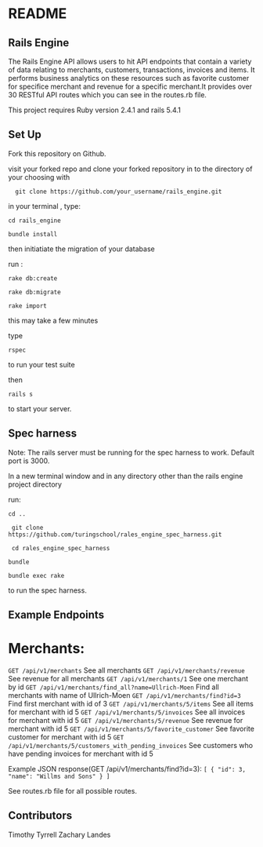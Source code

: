 # README

## Rails Engine

The Rails Engine API allows users to hit API endpoints that contain a variety of data relating to merchants, customers, transactions, invoices and items. It performs business analytics on these resources such as favorite customer for  specifice merchant and revenue for a specific merchant.It provides over 30 RESTful API routes which you can see in the routes.rb file.

This project requires  Ruby version 2.4.1 and rails 5.4.1 

## Set Up

Fork this repository on Github.

visit your forked repo and clone your forked repository in to the directory of your choosing with

``   git clone https://github.com/your_username/rails_engine.git        ``

in your terminal , type:

 `` cd rails_engine ``

 `` bundle install ``

then initiatiate the migration of your database

run :

``rake db:create ``

`` rake db:migrate ``

`` rake import  ``
  
 this may take a few minutes
 
type 

`` rspec ``

to run your test suite 

then 

`` rails s ``

to start your server.

## Spec harness 

Note: The rails server must be running for the spec harness to work. Default port is 3000.

 In a new terminal window and in any directory other than the rails engine project directory

 run:
 
 `` cd .. ``
 
 `` git clone https://github.com/turingschool/rales_engine_spec_harness.git``
 
 ``  cd rales_engine_spec_harness ``
 
 `` bundle  ``
 
 `` bundle exec rake ``


to run the spec harness.
## Example Endpoints

# Merchants: 

`` GET /api/v1/merchants `` See all merchants
`` GET /api/v1/merchants/revenue `` See revenue for all merchants
`` GET /api/v1/merchants/1 `` See one merchant by id
`` GET /api/v1/merchants/find_all?name=Ullrich-Moen `` Find all merchants with name of Ullrich-Moen
`` GET /api/v1/merchants/find?id=3 `` Find first merchant with id of 3
`` GET /api/v1/merchants/5/items `` See all items for merchant with id 5
`` GET /api/v1/merchants/5/invoices `` See all invoices for merchant with id 5
`` GET /api/v1/merchants/5/revenue `` See revenue for merchant with id 5
`` GET /api/v1/merchants/5/favorite_customer `` See favorite customer for merchant with id 5
`` GET /api/v1/merchants/5/customers_with_pending_invoices `` See customers who have pending invoices for merchant with id 5


Example JSON response(GET /api/v1/merchants/find?id=3): 
``[
  {
    "id": 3,
    "name": "Willms and Sons"
  }
]``

See routes.rb file for all possible routes.

## Contributors

Timothy Tyrrell
Zachary Landes
